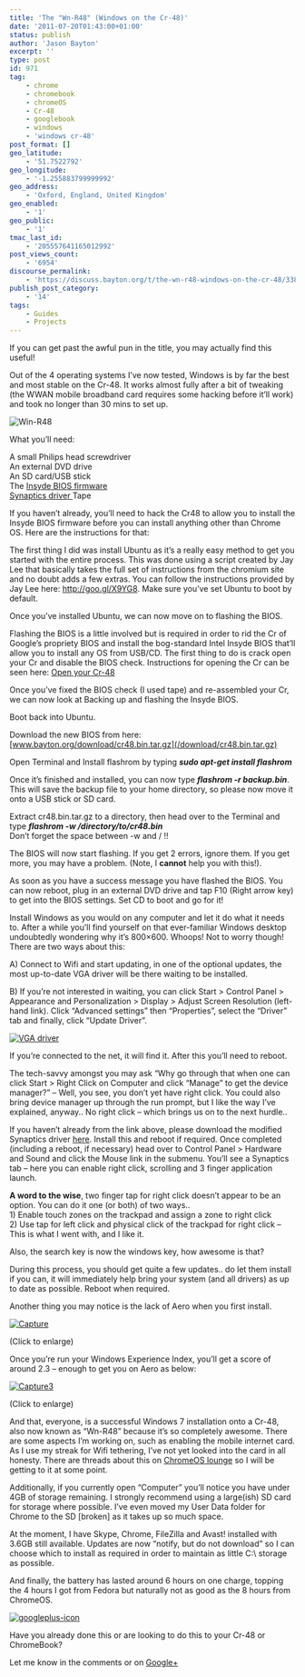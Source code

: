 ```yaml
---
title: 'The "Wn-R48" (Windows on the Cr-48)'
date: '2011-07-20T01:43:00+01:00'
status: publish
author: 'Jason Bayton'
excerpt: ''
type: post
id: 971
tag:
    - chrome
    - chromebook
    - chromeOS
    - Cr-48
    - googlebook
    - windows
    - 'windows cr-48'
post_format: []
geo_latitude:
    - '51.7522792'
geo_longitude:
    - '-1.255883799999992'
geo_address:
    - 'Oxford, England, United Kingdom'
geo_enabled:
    - '1'
geo_public:
    - '1'
tmac_last_id:
    - '205557641165012992'
post_views_count:
    - '6954'
discourse_permalink:
    - 'https://discuss.bayton.org/t/the-wn-r48-windows-on-the-cr-48/338'
publish_post_category:
    - '14'
tags:
    - Guides
    - Projects
---
```

If you can get past the awful pun in the title, you may actually find this useful!

Out of the 4 operating systems I’ve now tested, Windows is by far the best and most stable on the Cr-48. It works almost fully after a bit of tweaking (the WWAN mobile broadband card requires some hacking before it’ll work) and took no longer than 30 mins to set up.

![](https://lh4.googleusercontent.com/-aZBdBscGaFo/TiX9YQIVfdI/AAAAAAAADqI/Mf6owOOtazY/s288/11%252520-%2525201.jpg "Win-R48")

What you’ll need:

A small Philips head screwdriver  
An external DVD drive  
An SD card/USB stick  
The [Insyde BIOS firmware](/download/cr48.bin.tar.gz "Insyde BIOS firmware")  
[Synaptics driver  ](/download/sp47815_touchpad.exe "Synaptics Driver")Tape

If you haven’t already, you’ll need to hack the Cr48 to allow you to install the Insyde BIOS firmware before you can install anything other than Chrome OS. Here are the instructions for that:

The first thing I did was install Ubuntu as it’s a really easy method to get you started with the entire process. This was done using a script created by Jay Lee that basically takes the full set of instructions from the chromium site and no doubt adds a few extras. You can follow the instructions provided by Jay Lee here: <http://goo.gl/X9YG8>. Make sure you’ve set Ubuntu to boot by default.

Once you’ve installed Ubuntu, we can now move on to flashing the BIOS.

Flashing the BIOS is a little involved but is required in order to rid the Cr of Google’s propriety BIOS and install the bog-standard Intel Insyde BIOS that’ll allow you to install any OS from USB/CD. The first thing to do is crack open your Cr and disable the BIOS check. Instructions for opening the Cr can be seen here: [Open your Cr-48](http://cr-48.wikispaces.com/Open+the+Cr-48 "Open your Cr-48")

Once you’ve fixed the BIOS check (I used tape) and re-assembled your Cr, we can now look at Backing up and flashing the Insyde BIOS.

Boot back into Ubuntu.

Download the new BIOS from here: [www.bayton.org/download/cr48.bin.tar.gz](/download/cr48.bin.tar.gz)

Open Terminal and Install flashrom by typing ***sudo apt-get install flashrom***

Once it’s finished and installed, you can now type ***flashrom -r backup.bin***. This will save the backup file to your home directory, so please now move it onto a USB stick or SD card.

Extract cr48.bin.tar.gz to a directory, then head over to the Terminal and type ***flashrom -w /directory/to/cr48.bin***  
Don’t forget the space between -w and / !!

The BIOS will now start flashing. If you get 2 errors, ignore them. If you get more, you may have a problem. (Note, I **cannot** help you with this!).

As soon as you have a success message you have flashed the BIOS. You can now reboot, plug in an external DVD drive and tap F10 (Right arrow key) to get into the BIOS settings. Set CD to boot and go for it!

Install Windows as you would on any computer and let it do what it needs to. After a while you’ll find yourself on that ever-familiar Windows desktop undoubtedly wondering why it’s 800×600. Whoops! Not to worry though! There are two ways about this:

A) Connect to Wifi and start updating, in one of the optional updates, the most up-to-date VGA driver will be there waiting to be installed.

B) If you’re not interested in waiting, you can click Start &gt; Control Panel &gt; Appearance and Personalization &gt; Display &gt; Adjust Screen Resolution (left-hand link). Click “Advanced settings” then “Properties”, select the “Driver” tab and finally, click “Update Driver”.

[![](https://bucket.bayton.uk-lon1.upcloudobjects.com/uploads/2011/07/VGA-driver.png "VGA driver")](https://bucket.bayton.uk-lon1.upcloudobjects.com/uploads/2011/07/VGA-driver.png)

If you’re connected to the net, it will find it. After this you’ll need to reboot.

The tech-savvy amongst you may ask “Why go through that when one can click Start &gt; Right Click on Computer and click “Manage” to get the device manager?” – Well, you see, you don’t yet have right click. You could also bring device manager up through the run prompt, but I like the way I’ve explained, anyway.. No right click – which brings us on to the next hurdle..

If you haven’t already from the link above, please download the modified Synaptics driver [here](/download/sp47815_touchpad.exe "here"). Install this and reboot if required. Once completed (including a reboot, if necessary) head over to Control Panel &gt; Hardware and Sound and click the Mouse link in the submenu. You’ll see a Synaptics tab – here you can enable right click, scrolling and 3 finger application launch.

**A word to the wise**, two finger tap for right click doesn’t appear to be an option. You can do it one (or both) of two ways..  
1\) Enable touch zones on the trackpad and assign a zone to right click  
2\) Use tap for left click and physical click of the trackpad for right click – This is what I went with, and I like it.

Also, the search key is now the windows key, how awesome is that?

During this process, you should get quite a few updates.. do let them install if you can, it will immediately help bring your system (and all drivers) as up to date as possible. Reboot when required.

Another thing you may notice is the lack of Aero when you first install.

[![](https://bucket.bayton.uk-lon1.upcloudobjects.com/uploads/2011/07/Capture-300x187.png "Capture")](https://bucket.bayton.uk-lon1.upcloudobjects.com/uploads/2011/07/Capture.png)

(Click to enlarge)

Once you’re run your Windows Experience Index, you’ll get a score of around 2.3 – enough to get you on Aero as below:

[![](https://bucket.bayton.uk-lon1.upcloudobjects.com/uploads/2011/07/Capture3-300x187.png "Capture3")](https://bucket.bayton.uk-lon1.upcloudobjects.com/uploads/2011/07/Capture3.png)

(Click to enlarge)

And that, everyone, is a successful Windows 7 installation onto a Cr-48, also now known as “Wn-R48” because it’s so completely awesome. There are some aspects I’m working on, such as enabling the mobile internet card. As I use my streak for Wifi tethering, I’ve not yet looked into the card in all honesty. There are threads about this on [ChromeOS lounge](http://www.chromeoslounge.com/cr-48-chrome-notebook/807-cr48-gobi2000-use-other-oses.html "ChromeOS lounge") so I will be getting to it at some point.

Additionally, if you currently open “Computer” you’ll notice you have under 4GB of storage remaining. I strongly recommend using a large(ish) SD card for storage where possible. I’ve even moved my User Data folder for Chrome to the SD \[broken\] as it takes up so much space.

At the moment, I have Skype, Chrome, FileZilla and Avast! installed with 3.6GB still available. Updates are now “notify, but do not download” so I can choose which to install as required in order to maintain as little C:\\ storage as possible.

And finally, the battery has lasted around 6 hours on one charge, topping the 4 hours I got from Fedora but naturally not as good as the 8 hours from ChromeOS.

[![](https://bucket.bayton.uk-lon1.upcloudobjects.com/uploads/2011/07/googleplus-icon-150x150.png "googleplus-icon")](https://plus.google.com/105616249858609350212)

Have you already done this or are looking to do this to your Cr-48 or ChromeBook?

Let me know in the comments or on [Google+](https://plus.google.com/105616249858609350212)